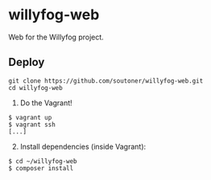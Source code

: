 willyfog-web
============

Web for the Willyfog project.

## Deploy

```
git clone https://github.com/soutoner/willyfog-web.git
cd willyfog-web
```

1. Do the Vagrant!

```
$ vagrant up
$ vagrant ssh
[...]
```

2. Install dependencies (inside Vagrant): 

```
$ cd ~/willyfog-web
$ composer install
```